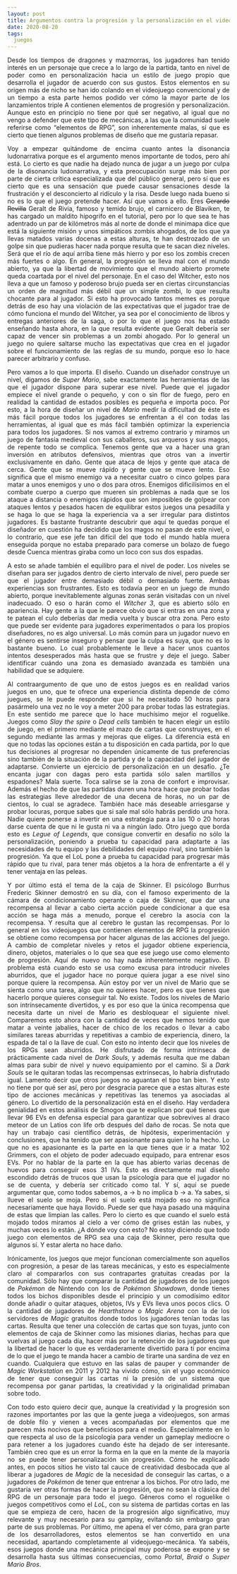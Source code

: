 ```yaml
---
layout: post
title: Argumentos contra la progresión y la personalización en el videojuego
date: 2020-08-20
tags:
  juegos
---
```

<p style='text-align: justify;'>Desde los tiempos de dragones y mazmorras, los jugadores han tenido interés en un personaje que crece a lo largo de la partida, tanto en nivel de poder como en personalización hacia un estilo de juego propio que desarrolla el jugador de acuerdo con sus gustos. Estos elementos en su origen más de nicho se han ido colando en el videojuego convencional y de un tiempo a esta parte hemos podido ver cómo la mayor parte de los lanzamientos triple A contienen elementos de progresión y personalización. Aunque esto en principio no tiene por qué ser negativo, al igual que no vengo a defender que este tipo de mecánicas, a las que la comunidad suele referirse como “elementos de RPG”, son inherentemente malas, sí que es cierto que tienen algunos problemas de diseño que me gustaría repasar.</p>

<p style='text-align: justify;'>Voy a empezar quitándome de encima cuanto antes la disonancia ludonarrativa porque es el argumento menos importante de todos, pero ahí está. Lo cierto es que nadie ha dejado nunca de jugar a un juego por culpa de la disonancia ludonarrativa, y esta preocupación surge más bien por parte de cierta crítica especializada que del público general, pero sí que es cierto que es una sensación que puede causar sensaciones desde la frustración y el desconcierto al ridículo y la risa. Desde luego nada bueno si no es lo que el juego pretende hacer. Así que vamos a ello. Eres <del>Gerardo Revilla</del> Geralt de Rivia, famoso y temido brujo, el carnicero de Blaviken, te has cargado un maldito hipogrifo en el tutorial, pero por lo que sea te has adentrado un par de kilómetros más al norte de donde el minimapa dice que está la siguiente misión y unos simpáticos zombis ahogados, de los que ya llevas matados varias docenas a estas alturas, te han destrozado de un golpe sin que pudieras hacer nada porque resulta que te sacan diez niveles. Será que el río de aquí arriba tiene más hierro y por eso los zombis crecen más fuertes o algo. En general, la progresión se lleva mal con el mundo abierto, ya que la libertad de movimiento que el mundo abierto promete queda coartada por el nivel del personaje. En el caso del Witcher, esto nos lleva a que un famoso y poderoso brujo pueda ser en ciertas circunstancias un orden de magnitud más débil que un simple zombi, lo que resulta chocante para al jugador. Si esto ha provocado tantos memes es porque detrás de eso hay una violación de las expectativas que el jugador trae de cómo funciona el mundo del Witcher, ya sea por el conocimiento de libros y entregas anteriores de la saga, o por lo que el juego nos ha estado enseñando hasta ahora, en la que resulta evidente que Geralt debería ser capaz de vencer sin problemas a un zombi ahogado. Por lo general un juego no quiere saltarse mucho las expectativas que crea en el jugador sobre el funcionamiento de las reglas de su mundo, porque eso lo hace parecer arbitrario y confuso.</p>

<p style='text-align: justify;'>Pero vamos a lo que importa. El diseño. Cuando un diseñador construye un nivel, digamos de <i>Super Mario</i>, sabe exactamente las herramientas de las que el jugador dispone para superar ese nivel. Puede que el jugador empiece el nivel grande o pequeño, y con o sin flor de fuego, pero en realidad la cantidad de estados posibles es pequeña e importa poco. Por esto, a la hora de diseñar un nivel de <i>Mario</i> medir la dificultad de éste es más fácil porque todos los jugadores se enfrentan a él con todas las herramientas, al igual que es más fácil también optimizar la experiencia para todos los jugadores. Si nos vamos al extremo contrario y miramos un juego de fantasía medieval con sus caballeros, sus arqueros y sus magos, de repente todo se complica. Tenemos gente que va a hacer una gran inversión en atributos defensivos, mientras que otros van a invertir exclusivamente en daño. Gente que ataca de lejos y gente que ataca de cerca. Gente que se mueve rápido y gente que se mueve lento. Eso significa que el mismo enemigo va a necesitar cuatro o cinco golpes para matar a unos enemigos y uno o dos para otros. Enemigos dificilísimos en el combate cuerpo a cuerpo que mueren sin problemas a nada que se los ataque a distancia o enemigos rápidos que son imposibles de golpear con ataques lentos y pesados hacen de equilibrar estos juegos una pesadilla y se haga lo que se haga la experiencia va a ser irregular para distintos jugadores. Es bastante frustrante descubrir que aquí te quedas porque el diseñador en cuestión ha decidido que los magos no pasan de este nivel, o lo contrario, que ese jefe tan difícil del que todo el mundo habla muera enseguida porque no estaba preparado para comerse un bolazo de fuego desde Cuenca mientras giraba como un loco con sus dos espadas.</p>

<p style='text-align: justify;'>A esto se añade también el equilibro para el nivel de poder. Los niveles se diseñan para ser jugados dentro de cierto intervalo de nivel, pero puede ser que el jugador entre demasiado débil o demasiado fuerte. Ambas experiencias son frustrantes. Esto es todavía peor en un juego de mundo abierto, porque inevitablemente algunas zonas serán visitadas con un nivel inadecuado. O eso o harán como el <i>Witcher 3</i>, que es abierto sólo en apariencia. Hay gente a la que le parece obvio que si entras en una zona y te patean el culo deberías dar media vuelta y buscar otra zona. Pero esto que puede ser evidente para jugadores experimentados o para los propios diseñadores, no es algo universal. Lo más común para un jugador nuevo en el género es sentirse inseguro y pensar que la culpa es suya, que no es lo bastante bueno. Lo cual probablemente le lleve a hacer unos cuantos intentos desesperados más hasta que se frustre y deje el juego. Saber identificar cuándo una zona es demasiado avanzada es también una habilidad que se adquiere.</p>

<p style='text-align: justify;'>Al contraargumento de que uno de estos juegos es en realidad varios juegos en uno, que te ofrece una experiencia distinta depende de cómo juegues, se le puede responder que si he necesitado 50 horas para pasármelo una vez no le voy a meter 200 para probar todas las estrategias. En este sentido me parece que lo hace muchísimo mejor el roguelike. Juegos como <i>Slay the spire</i> o <i>Dead cells</i> también te hacen elegir un estilo de juego, en el primero mediante el mazo de cartas que construyes, en el segundo mediante las armas y mejoras que eliges. La diferencia está en que no todas las opciones están a tu disposición en cada partida, por lo que tus decisiones al progresar no dependen únicamente de tus preferencias sino también de la situación de la partida y de la capacidad del jugador de adaptarse. Convierte un ejercicio de personalización en un desafío. ¿Te encanta jugar con dagas pero esta partida sólo salen martillos y espadones? Mala suerte. Toca salirse se la zona de confort e improvisar. Además el hecho de que las partidas duren una hora hace que probar todas las estrategias lleve alrededor de una decena de horas, no un par de cientos, lo cual se agradece. También hace más deseable arriesgarse y probar locuras, porque sabes que si sale mal sólo habrás perdido una hora. Nadie quiere ponerse a invertir en una estrategia para a las 10 o 20 horas darse cuenta de que ni le gusta ni va a ningún lado. Otro juego que borda esto es <i>Legue of Legends</i>, que consigue convertir en desafío no sólo la personalización, poniendo a prueba tu capacidad para adaptarte a las necesidades de tu equipo y las debilidades del equipo rival, sino también la progresión. Ya que el LoL pone a prueba tu capacidad para progresar más rápido que tu rival, para tener más objetos a la hora de enfrentarte a él y tener ventaja en las peleas.</p>

<p style='text-align: justify;'>Y por último está el tema de la caja de Skinner. El psicólogo Burrhus Frederic Skinner demostró en su día, con el famoso experimento de la cámara de condicionamiento operante o caja de Skinner, que dar una recompensa al llevar a cabo cierta acción puede condicionar a que esa acción se haga más a menudo, porque el cerebro la asocia con la recompensa. Y resulta que al cerebro le gustan las recompensas. Por lo general en los videojuegos que contienen elementos de RPG la progresión se obtiene como recompensa por hacer algunas de las acciones del juego. A cambio de completar niveles y retos el jugador obtiene experiencia, dinero, objetos, materiales o lo que sea que ese juego use como elemento de progresión. Aquí de nuevo no hay nada inherentemente negativo. El problema está cuando esto se usa como excusa para introducir niveles aburridos, que el jugador hace no porque quiera jugar a ese nivel sino porque quiere la recompensa. Aún estoy por ver un nivel de Mario que se sienta como una tarea, algo que no quieres hacer, pero es que tienes que hacerlo porque quieres conseguir tal. No existe. Todos los niveles de Mario son intrínsecamente divertidos, y es por eso que la única recompensa que necesita darte un nivel de Mario es desbloquear el siguiente nivel. Comparemos esto ahora con la cantidad de veces que hemos tenido que matar a veinte jabalíes, hacer de chico de los recados o llevar a cabo similares tareas aburridas y repetitivas a cambio de experiencia, dinero, la espada de tal o la llave de cual. Con esto no intento decir que los niveles de los RPGs sean aburridos. He disfrutado de forma intrínseca de prácticamente cada nivel de <i>Dark Souls</i>, y además resulta que me daban almas para subir de nivel y nuevo equipamiento por el camino. Si a <i>Dark Souls</i> se le quitaran todas las recompensas extrínsecas, lo habría disfrutado igual. Lamento decir que otros juegos no aguantan el tipo tan bien. Y esto no tiene por qué ser así, pero por desgracia parece que a estas alturas este tipo de acciones mecánicas y repetitivas las tenemos ya asociadas al género. Lo divertido de la personalización está en el diseño. Hay verdadera genialidad en estos análisis de Smogon que te explican por qué tienes que llevar 96 EVs en defensa especial para garantizar que sobrevives al draco meteor de un Latios con life orb después del daño de rocas. Se nota que hay un trabajo casi científico detrás, de hipótesis, experimentación y conclusiones, que ha tenido que ser apasionante para quien lo ha hecho. Lo que no es apasionante es la parte en la que tienes que ir a matar 102 Grimmers, con el objeto de poder adecuado equipado, para entrenar esos EVs. Por no hablar de la parte en la que has abierto varias decenas de huevos para conseguir esos 31 IVs. Esto es directamente mal diseño escondido detrás de trucos que usan la psicología para que el jugador no se de cuenta, y debería ser criticado como tal. Y sí, aquí se puede argumentar que, como todos sabemos, a -> b no implica b -> a. Ya sabes, si llueve el suelo se moja. Pero si el suelo está mojado eso no significa necesariamente que haya llovido. Puede ser que haya pasado una máquina de estas que limpian las calles. Pero lo cierto es que cuando el suelo está mojado todos miramos al cielo a ver cómo de grises están las nubes, y muchas veces lo están. ¿A dónde voy con esto? No estoy diciendo que todo juego con elementos de RPG sea una caja de Skinner, pero resulta que algunos sí. Y estar alerta no hace daño.</p>

<p style='text-align: justify;'>Irónicamente, los juegos que mejor funcionan comercialmente son aquellos con progresión, a pesar de las tareas mecánicas, y esto es especialmente claro al compararlos con sus contrapartes gratuitas creadas por la comunidad. Sólo hay que comparar la cantidad de jugadores de los juegos de <i>Pokémon</i> de Nintendo con los de <i>Pokémon Showdown</i>, donde tienes todos los bichos disponibles desde el principio y un comodísimo editor donde añadir o quitar ataques, objetos, IVs y EVs lleva unos pocos clics. O la cantidad de jugadores de <i>Hearthstone</i> o <i>Magic Arena</i> con la de los servidores de <i>Magic</i> gratuitos donde todos los jugadores tenían todas las cartas. Resulta que tener una colección de cartas que son tuyas, junto con elementos de caja de Skinner como las misiones diarias, hechas para que vuelvas al juego cada día, hacer más por la retención de los jugadores que la libertad de hacer lo que es verdaderamente divertido para ti por encima de lo que el juego te manda hacer a cambio de tirarte una sardina de vez en cuando. Cualquiera que estuvo en las salas de pauper y commander de <i>Magic Workstation</i> en 2011 y 2012 ha vivido cómo, sin el yugo económico de tener que conseguir las cartas ni la presión de un sistema que recompensa por ganar partidas, la creatividad y la originalidad primaban sobre todo.</p>

<p style='text-align: justify;'>Con todo esto quiero decir que, aunque la creatividad y la progresión son razones importantes por las que la gente juega a videojuegos, son armas de doble filo y vienen a veces acompañadas por elementos que me parecen más nocivos que beneficiosos para el medio. Especialmente en lo que respecta al uso de la psicología para vender un gameplay mediocre o para retener a los jugadores cuando éste ha dejado de ser interesante. También creo que es un error la forma en la que en la mente de la mayoría no se puede tener personalización sin progresión. Cómo he explicado antes, en pocos sitios he visto tal cauce de creatividad desbocada que al liberar a jugadores de <i>Magic</i> de la necesidad de conseguir las cartas, o a jugadores de <i>Pokémon</i> de tener que entrenar a los bichos. Por otro lado, me gustaría ver otras formas de hacer la progresión, que no sean la clásica del RPG de un personaje para todo el juego. Géneros como el roguelike o juegos competitivos como el <i>LoL</i>, con su sistema de partidas cortas en las que se empieza de cero, hacen de la progresión algo significativo, muy relevante y muy necesario para su gamplay, evitando sin embargo gran parte de sus problemas. Por último, me apena el ver cómo, para gran parte de los desarrolladores, estos elementos se han convertido en una necesidad, apartando completamente al videojuego-mecánica. Ya sabéis, esos juegos donde una mecánica principal muy poderosa se expone y se desarrolla hasta sus últimas consecuencias, como <i>Portal</i>, <i>Braid</i> o <i>Super Mario Bros</i>.</p>
